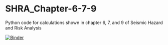 # SHRA_Chapter-6-7-9
Python code for calculations shown in chapter 6, 7, and 9 of Seismic Hazard and Risk Analysis

[![Binder](https://mybinder.org/badge_logo.svg)](https://mybinder.org/v2/gh/Jetli100/SHRA_Chapter6_7.git/main)
